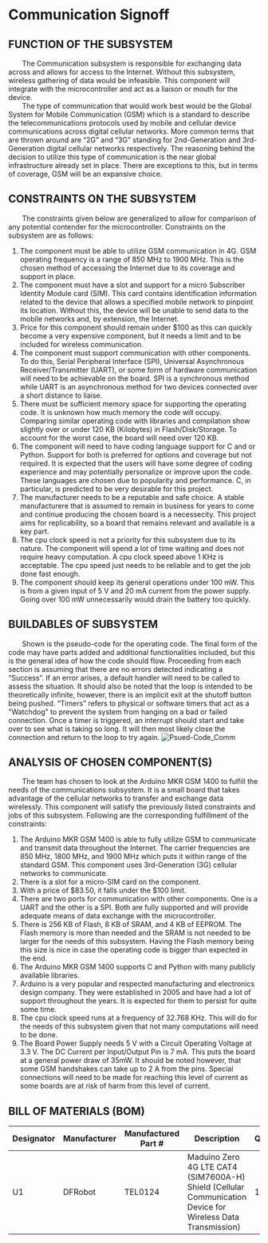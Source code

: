 # Communication Signoff
## FUNCTION OF THE SUBSYSTEM
&nbsp;&nbsp;&nbsp;&nbsp;&nbsp;&nbsp; The Communication subsystem is responsible for exchanging data across and allows for access to the Internet.  Without this subsystem, wireless gathering of data would be infeasible.  This component will integrate with the microcontroller and act as a liaison or mouth for the device.  
&nbsp;&nbsp;&nbsp;&nbsp;&nbsp;&nbsp; The type of communication that would work best would be the Global System for Mobile Communication (GSM) which is a standard to describe the telecommunications protocols used by mobile and cellular device communications across digital cellular networks.  More common terms that are thrown around are “2G” and “3G” standing for 2nd-Generation and 3rd-Generation digital cellular networks respectively.  The reasoning behind the decision to utilize this type of communication is the near global infrastructure already set in place.  There are exceptions to this, but in terms of coverage, GSM will be an expansive choice.  
## CONSTRAINTS ON THE SUBSYSTEM
&nbsp;&nbsp;&nbsp;&nbsp;&nbsp;&nbsp;  The constraints given below are generalized to allow for comparison of any potential contender for the microcontroller.  Constraints on the subsystem are as follows:
1. The component must be able to utilize GSM communication in 4G.  GSM operating frequency is a range of 850 MHz to 1900 MHz.  This is the chosen method of accessing the Internet due to its coverage and support in place.
2. The component must have a slot and support for a micro Subscriber Identity Module card (SIM).  This card contains identification information related to the device that allows a specified mobile network to pinpoint its location.  Without this, the device will be unable to send data to the mobile networks and, by extension, the Internet.
3. Price for this component should remain under $100 as this can quickly become a very expensive component, but it needs a limit and to be included for wireless communication.  
4. The component must support communication with other components.  To do this, Serial Peripheral Interface (SPI), Universal Asynchronous Receiver/Transmitter (UART), or some form of hardware communication will need to be achievable on the board.  SPI is a synchronous method while UART is an asynchronous method for two devices connected over a short distance to liaise.
5. There must be sufficient memory space for supporting the operating code.  It is unknown how much memory the code will occupy. Comparing similar operating code with libraries and compilation show slightly over or under 120 KB (Kilobytes) in Flash/Disk/Storage. To account for the worst case, the board will need over 120 KB.  
6. The component will need to have coding language support for C and or Python. Support for both is preferred for options and coverage but not required. It is expected that the users will have some degree of coding experience and may potentially personalize or improve upon the code. These languages are chosen due to popularity and performance. C, in particular, is predicted to be very desirable for this project.
7. The manufacturer needs to be a reputable and safe choice. A stable manufacturere that is assumed to remain in business for years to come and continue producing the chosen board is a necessecity. This project aims for replicability, so a board that remains relevant and available is a key part.
8. The cpu clock speed is not a priority for this subsystem due to its nature.  The component will spend a lot of time waiting and does not require heavy computation.  A cpu clock speed above 1 KHz is acceptable.  The cpu speed just needs to be reliable and to get the job done fast enough.
9. The component should keep its general operations under 100 mW.  This is from a given input of 5 V and 20 mA current from the power supply.  Going over 100 mW unnecessarily would drain the battery too quickly.

## BUILDABLES OF SUBSYSTEM
&nbsp;&nbsp;&nbsp;&nbsp;&nbsp;&nbsp; Shown is the pseudo-code for the operating code.  The final form of the code may have parts added and additional functionalities included, but this is the general idea of how the code should flow.  Proceeding from each section is assuming that there are no errors detected indicating a “Success”.  If an error arises, a default handler will need to be called to assess the situation.  It should also be noted that the loop is intended to be theoretically infinite, however, there is an implicit exit at the shutoff button being pushed.  “Timers” refers to physical or software timers that act as a "Watchdog" to prevent the system from hanging on a bad or failed connection. Once a timer is triggered, an interrupt should start and take over to see what is taking so long.  It will then most likely close the connection and return to the loop to try again.
![Psued-Code_Comm](https://github.com/JoshuaEgwuatu/Capstone-Spring2023-CitizenAirQualitySensor/blob/main/Documentation/Images/Psuedo-code_Comm.JPG)
## ANALYSIS OF CHOSEN COMPONENT(S)
&nbsp;&nbsp;&nbsp;&nbsp;&nbsp;&nbsp; The team has chosen to look at the Arduino MKR GSM 1400 to fulfill the needs of the communications subsystem.  It is a small board that takes advantage of the cellular networks to transfer and exchange data wirelessly.  This component will satisfy the previously listed constraints and jobs of this subsystem.  Following are the corresponding fulfillment of the constraints:
1. The Arduino MKR GSM 1400 is able to fully utilize GSM to communicate and transmit data throughout the Internet.  The carrier frequencies are 850 MHz, 1800 MHz, and 1900 MHz which puts it within range of the standard GSM.  This component uses 3rd-Generation (3G) cellular networks to communicate.  
2. There is a slot for a micro-SIM card on the component. 
3. With a price of $83.50, it falls under the $100 limit.
4. There are two ports for communication with other components.  One is a UART and the other is a SPI.  Both are fully supported and will provide adequate means of data exchange with the microcontroller.
5. There is 256 KB of Flash, 8 KB of SRAM, and 4 KB of EEPROM.  The Flash memory is more than needed and the SRAM is not needed to be larger for the needs of this subsystem.  Having the Flash memory being this size is nice in case the operating code is bigger than expected in the end.
6. The Arduino MKR GSM 1400 supports C and Python with many publicly available libraries. 
7. Arduino is a very popular and respected manufacturing and electronics design company.  They were established in 2005 and have had a lot of support throughout the years.  It is expected for them to persist for quite some time.
8. The cpu clock speed runs at a frequency of 32.768 KHz.  This will do for the needs of this subsystem given that not many computations will need to be done.  
9. The Board Power Supply needs 5 V with a Circuit Operating Voltage at 3.3 V.  The DC Current per Input/Output Pin is 7 mA.  This puts the board at a general power draw of 35mW.   It should be noted however, that some GSM handshakes can take up to 2 A from the pins.  Special connections will need to be made for reaching this level of current as some boards are at risk of harm from this level of current.
## BILL OF MATERIALS (BOM)
| Designator | Manufacturer | Manufactured Part # | Description                                                                                                 | Quantity | Price Each |
| ---------- | ------------ | ------------------- | ----------------------------------------------------------------------------------------------------------- | -------- | ---------- |
| U1         | DFRobot      | TEL0124             | Maduino Zero 4G LTE CAT4 (SIM7600A-H) Shield (Cellular Communication Device for Wireless Data Transmission) | 1        | $64.80     |
